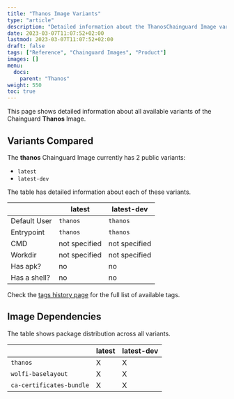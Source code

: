 ```yaml
---
title: "Thanos Image Variants"
type: "article"
description: "Detailed information about the ThanosChainguard Image variants"
date: 2023-03-07T11:07:52+02:00
lastmod: 2023-03-07T11:07:52+02:00
draft: false
tags: ["Reference", "Chainguard Images", "Product"]
images: []
menu:
  docs:
    parent: "Thanos"
weight: 550
toc: true
---
```


This page shows detailed information about all available variants of the Chainguard **Thanos** Image.

## Variants Compared
The **thanos** Chainguard Image currently has 2 public variants: 

- `latest`
- `latest-dev`

The table has detailed information about each of these variants.

|              | latest        | latest-dev    |
|--------------|---------------|---------------|
| Default User | `thanos`      | `thanos`      |
| Entrypoint   | `thanos`      | `thanos`      |
| CMD          | not specified | not specified |
| Workdir      | not specified | not specified |
| Has apk?     | no            | no            |
| Has a shell? | no            | no            |

Check the [tags history page](/chainguard/chainguard-images/reference/thanos/tags_history/) for the full list of available tags.
## Image Dependencies
The table shows package distribution across all variants.

|                          | latest | latest-dev |
|--------------------------|--------|------------|
| `thanos`                 | X      | X          |
| `wolfi-baselayout`       | X      | X          |
| `ca-certificates-bundle` | X      | X          |
